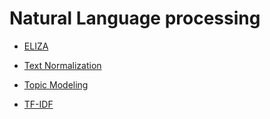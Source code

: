 # Natural Language processing

- [ELIZA](101-eliza.md)
- [Text Normalization](102-text-normalization.md)
- [Topic Modeling](103-topic-modeling.md)

- [TF-IDF](/106-topics/tf-idf.md)